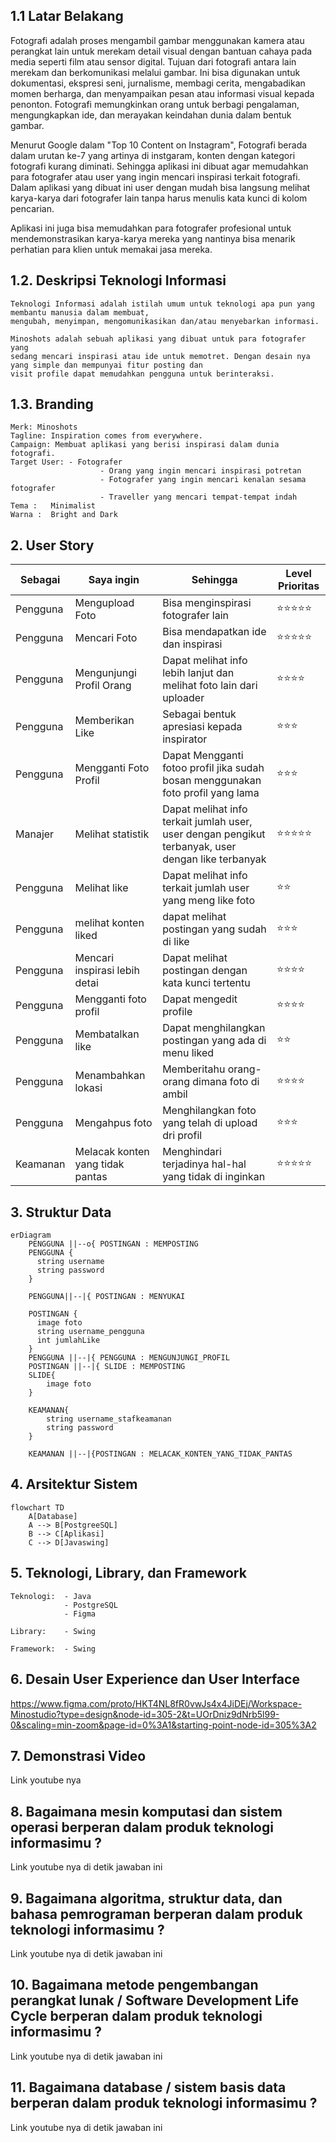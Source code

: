 ## 1.1 Latar Belakang

   Fotografi adalah proses mengambil gambar menggunakan kamera atau perangkat lain untuk merekam detail       visual dengan bantuan cahaya pada media seperti film atau sensor digital. Tujuan dari fotografi antara lain merekam dan berkomunikasi melalui gambar. Ini bisa digunakan untuk dokumentasi, ekspresi seni, jurnalisme, membagi cerita, mengabadikan momen berharga, dan menyampaikan pesan atau informasi visual kepada penonton. Fotografi memungkinkan orang untuk berbagi pengalaman, mengungkapkan ide, dan merayakan keindahan dunia dalam bentuk gambar.

   Menurut Google dalam "Top 10 Content on Instagram", Fotografi berada dalam urutan ke-7 yang artinya di instgaram, konten dengan kategori fotografi kurang diminati. Sehingga aplikasi ini dibuat agar memudahkan para fotografer atau user yang ingin mencari inspirasi terkait fotografi. Dalam aplikasi yang dibuat ini user dengan mudah bisa langsung melihat karya-karya dari fotografer lain tanpa harus menulis kata kunci di kolom pencarian.

   Aplikasi ini juga bisa memudahkan para fotografer profesional untuk mendemonstrasikan karya-karya mereka yang nantinya bisa menarik perhatian para klien untuk memakai jasa mereka.
   
## 1.2. Deskripsi Teknologi Informasi

    Teknologi Informasi adalah istilah umum untuk teknologi apa pun yang membantu manusia dalam membuat,
    mengubah, menyimpan, mengomunikasikan dan/atau menyebarkan informasi.

    Minoshots adalah sebuah aplikasi yang dibuat untuk para fotografer yang
    sedang mencari inspirasi atau ide untuk memotret. Dengan desain nya yang simple dan mempunyai fitur posting dan
    visit profile dapat memudahkan pengguna untuk berinteraksi.


## 1.3. Branding

    Merk: Minoshots
    Tagline: Inspiration comes from everywhere.
    Campaign: Membuat aplikasi yang berisi inspirasi dalam dunia fotografi.
    Target User: - Fotografer
                        - Orang yang ingin mencari inspirasi potretan
                        - Fotografer yang ingin mencari kenalan sesama fotografer
                        - Traveller yang mencari tempat-tempat indah
    Tema :   Minimalist
    Warna :  Bright and Dark

## 2. User Story

Sebagai | Saya ingin | Sehingga | Level Prioritas
---|---|---|---
Pengguna | Mengupload Foto | Bisa menginspirasi fotografer lain | ⭐⭐⭐⭐⭐
Pengguna | Mencari Foto | Bisa mendapatkan ide dan inspirasi | ⭐⭐⭐⭐⭐
Pengguna | Mengunjungi Profil Orang | Dapat melihat info lebih lanjut dan melihat foto lain dari uploader | ⭐⭐⭐⭐
Pengguna | Memberikan Like | Sebagai bentuk apresiasi kepada inspirator | ⭐⭐⭐
Pengguna | Mengganti Foto Profil | Dapat Mengganti fotoo profil jika sudah bosan menggunakan foto profil yang lama | ⭐⭐⭐
Manajer | Melihat statistik | Dapat melihat info terkait jumlah user, user dengan pengikut terbanyak, user dengan like terbanyak|⭐⭐⭐⭐⭐
Pengguna | Melihat like | Dapat melihat info terkait jumlah user yang meng like foto | ⭐⭐
Pengguna | melihat konten liked | dapat melihat postingan yang sudah di like | ⭐⭐⭐
Pengguna | Mencari inspirasi lebih detai | Dapat melihat postingan dengan kata kunci tertentu | ⭐⭐⭐⭐
Pengguna | Mengganti foto profil | Dapat mengedit profile | ⭐⭐⭐⭐
Pengguna | Membatalkan like | Dapat menghilangkan postingan yang ada di menu liked | ⭐⭐
Pengguna | Menambahkan lokasi | Memberitahu orang-orang dimana foto di ambil | ⭐⭐⭐⭐
Pengguna | Mengahpus foto | Menghilangkan foto yang telah di upload dri profil | ⭐⭐⭐
Keamanan | Melacak konten yang tidak pantas | Menghindari terjadinya hal-hal yang tidak di inginkan | ⭐⭐⭐⭐⭐


## 3. Struktur Data

```mermaid
erDiagram
    PENGGUNA ||--o{ POSTINGAN : MEMPOSTING
    PENGGUNA {
      string username
      string password
    }

    PENGGUNA||--|{ POSTINGAN : MENYUKAI

    POSTINGAN {
      image foto
      string username_pengguna
      int jumlahLike
    }
    PENGGUNA ||--|{ PENGGUNA : MENGUNJUNGI_PROFIL
    POSTINGAN ||--|{ SLIDE : MEMPOSTING
    SLIDE{
        image foto
    }

    KEAMANAN{
        string username_stafkeamanan
        string password
    }

    KEAMANAN ||--|{POSTINGAN : MELACAK_KONTEN_YANG_TIDAK_PANTAS

```

## 4. Arsitektur Sistem

```mermaid
flowchart TD
    A[Database]
    A --> B[PostgreeSQL]
    B --> C[Aplikasi]
    C --> D[Javaswing]
```
    
## 5. Teknologi, Library, dan Framework

 
    Teknologi:  - Java
                - PostgreSQL
                - Figma
 
    Library:    - Swing

    Framework:  - Swing

## 6. Desain User Experience dan User Interface
https://www.figma.com/proto/HKT4NL8fR0vwJs4x4JiDEj/Workspace-Minostudio?type=design&node-id=305-2&t=UOrDniz9dNrb5l99-0&scaling=min-zoom&page-id=0%3A1&starting-point-node-id=305%3A2
## 7. Demonstrasi Video

Link youtube nya

## 8. Bagaimana mesin komputasi dan sistem operasi berperan dalam produk teknologi informasimu ?

Link youtube nya di detik jawaban ini

## 9. Bagaimana algoritma, struktur data, dan bahasa pemrograman berperan dalam produk teknologi informasimu ?

Link youtube nya di detik jawaban ini

## 10. Bagaimana metode pengembangan perangkat lunak / Software Development Life Cycle berperan dalam produk teknologi informasimu ?

Link youtube nya di detik jawaban ini

## 11. Bagaimana database / sistem basis data berperan dalam produk teknologi informasimu ?

Link youtube nya di detik jawaban ini
